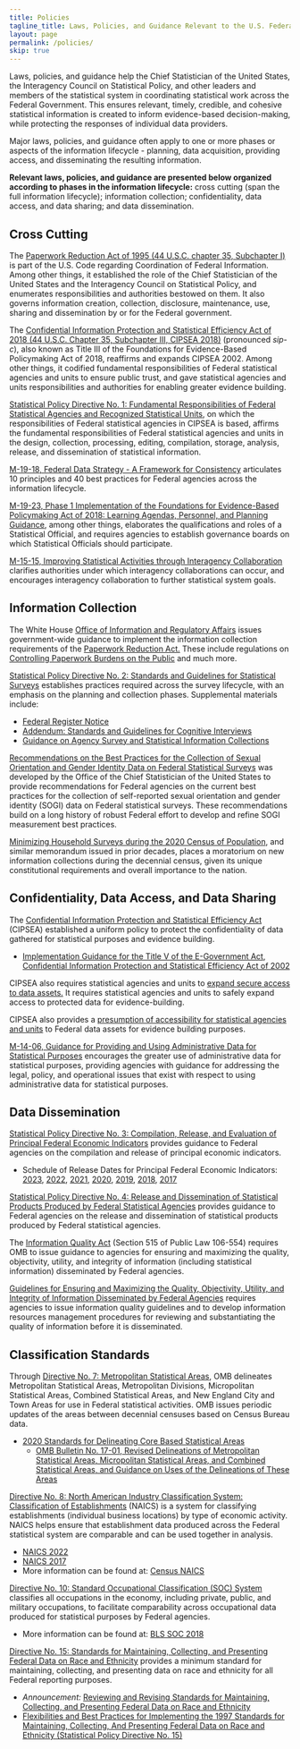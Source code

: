 ```yaml
---
title: Policies
tagline_title: Laws, Policies, and Guidance Relevant to the U.S. Federal Statistical System
layout: page
permalink: /policies/
skip: true
---
```

<p>Laws, policies, and guidance help the Chief Statistician of the United States, the Interagency Council on Statistical Policy, and other leaders and members of the statistical system in coordinating statistical work across the Federal Government. This ensures relevant, timely, credible, and cohesive statistical information is created to inform evidence-based decision-making, while protecting the responses of individual data providers.</p>

<p>Major laws, policies, and guidance often apply to one or more phases or aspects of the information lifecycle - planning, data acquisition, providing access, and disseminating the resulting information.</p>

<p><strong>Relevant laws, policies, and guidance are presented below organized according to phases in the information lifecycle:</strong> cross cutting (span the full information lifecycle); information collection; confidentiality, data access, and data sharing; and data dissemination.</p>

<h2 class="font-serif-lg">Cross Cutting</h2>

<p>The <a href="https://uscode.house.gov/view.xhtml?path=/prelim@title44/chapter35&edition=prelim" class="usa-link--external" target="_blank">Paperwork Reduction Act of 1995 (44 U.S.C. chapter 35, Subchapter I)</a> is part of the U.S. Code regarding Coordination of Federal Information. Among other things, it established the role of the Chief Statistician of the United States and the Interagency Council on Statistical Policy, and enumerates responsibilities and authorities bestowed on them. It also governs information creation, collection, disclosure, maintenance, use, sharing and dissemination by or for the Federal government.</p>

<p>The <a href="https://uscode.house.gov/view.xhtml?path=%2Fprelim%40title44%2Fchapter35%2Fsubchapter3&edition=prelim" class="usa-link--external" target="_blank">Confidential Information Protection and Statistical Efficiency Act of 2018 (44 U.S.C. Chapter 35, Subchapter III, CIPSEA 2018)</a> (pronounced <i>sip-c</i>), also known as Title III of the Foundations for Evidence-Based Policymaking Act of 2018, reaffirms and expands CIPSEA 2002. Among other things, it codified fundamental responsibilities of Federal statistical agencies and units to ensure public trust, and gave statistical agencies and units responsibilities and authorities for enabling greater evidence building.</p>

<p><a href="http://www.gpo.gov/fdsys/pkg/FR-2014-12-02/pdf/2014-28326.pdf" class="usa-link--external" target="_blank">Statistical Policy Directive No. 1: Fundamental Responsibilities of Federal Statistical Agencies and Recognized Statistical Units</a>, on which the responsibilities of Federal statistical agencies in CIPSEA is based, affirms the fundamental responsibilities of Federal statistical agencies and units in the design, collection, processing, editing, compilation, storage, analysis, release, and dissemination of statistical information.</p>

<p><a href="https://www.whitehouse.gov/wp-content/uploads/2019/06/M-19-18.pdf" class="usa-link--external" target="_blank">M-19-18, Federal Data Strategy - A Framework for Consistency</a> articulates 10 principles and 40 best practices for Federal agencies across the information lifecycle.</p>

<p><a href="https://www.whitehouse.gov/wp-content/uploads/2019/07/M-19-23.pdf" class="usa-link--external" target="_blank">M-19-23, Phase 1 Implementation of the Foundations for Evidence-Based Policymaking Act of 2018: Learning Agendas, Personnel, and Planning Guidance</a>, among other things, elaborates the qualifications and roles of a Statistical Official, and requires agencies to establish governance boards on which Statistical Officials should participate.</p>

<p><a href="https://www.whitehouse.gov/wp-content/uploads/legacy_drupal_files/omb/memoranda/2015/m-15-15.pdf" class="usa-link--external" target="_blank">M-15-15, Improving Statistical Activities through Interagency Collaboration</a> clarifies authorities under which interagency collaborations can occur, and encourages interagency collaboration to further statistical system goals.</p>

<h2 class="font-serif-lg">Information Collection</h2>

<p>The White House <a href="https://www.whitehouse.gov/omb/information-regulatory-affairs/federal-collection-information/" class="usa-link--external" target="_blank">Office of Information and Regulatory Affairs</a> issues government-wide guidance to implement the information collection requirements of the <a href="https://uscode.house.gov/view.xhtml?path=/prelim@title44/chapter35&edition=prelim" class="usa-link--external" target="_blank">Paperwork Reduction Act.</a> These include regulations on <a href="https://www.whitehouse.gov/wp-content/uploads/legacy_drupal_files/omb/assets/OMB/inforeg/5_cfr_1320.pdf" class="usa-link--external" target="_blank">Controlling Paperwork Burdens on the Public</a> and much more.</p>

<p><a href="https://www.whitehouse.gov/wp-content/uploads/2021/04/standards_stat_surveys.pdf" class="usa-link--external" target="_blank">Statistical Policy Directive No. 2: Standards and Guidelines for Statistical Surveys</a> establishes practices required across the survey lifecycle, with an emphasis on the planning and collection phases. Supplemental materials include:
<ul class="usa-list">
  <li><a href="https://www.govinfo.gov/content/pkg/FR-2006-09-22/pdf/06-8044.pdf" class="usa-link--external" target="_blank">Federal Register Notice</a></li>
  <li><a href="https://www.gpo.gov/fdsys/pkg/FR-2016-10-12/pdf/2016-24607.pdf" class="usa-link--external" target="_blank">Addendum: Standards and Guidelines for Cognitive Interviews</a></li>
  <li><a href="https://www.whitehouse.gov/wp-content/uploads/legacy_drupal_files/omb/assets/OMB/inforeg/pmc_survey_guidance_2006.pdf" class="usa-link--external" target="_blank">Guidance on Agency Survey and Statistical Information Collections</a></li>
</ul>
</p>

<p><a href="https://www.whitehouse.gov/wp-content/uploads/2023/01/SOGI-Best-Practices.pdf" class="usa-link--external" target="_blank">Recommendations on the Best Practices for the Collection of Sexual Orientation and Gender Identity Data on Federal Statistical Surveys</a> was developed by the Office of the Chief Statistician of the United States to provide recommendations for Federal agencies on the current best practices for the collection of self-reported sexual orientation and gender identity (SOGI) data on Federal statistical surveys. These recommendations build on a long history of robust Federal effort to develop and refine SOGI measurement best practices.</p>

<p><a href="https://www.whitehouse.gov/wp-content/uploads/2018/10/2020_Memo_Minimizing_Household_Surveys.pdf" class="usa-link--external" target="_blank">Minimizing Household Surveys during the 2020 Census of Population</a>, and similar memorandum issued in prior decades, places a moratorium on new information collections during the decennial census, given its unique constitutional requirements and overall importance to the nation.</p>

<h2 class="font-serif-lg">Confidentiality, Data Access, and Data Sharing</h2>

<p>The <a href="https://uscode.house.gov/view.xhtml?path=%2Fprelim%40title44%2Fchapter35%2Fsubchapter3&edition=prelim" class="usa-link--external" target="_blank">Confidential Information Protection and Statistical Efficiency Act</a> (CIPSEA) established a uniform policy to protect the confidentiality of data gathered for statistical purposes and evidence building.
<ul class="usa-list">
  <li><a href="https://www.govinfo.gov/content/pkg/FR-2007-06-15/pdf/E7-11542.pdf" class="usa-link--external" target="_blank">Implementation Guidance for the Title V of the E-Government Act, Confidential Information Protection and Statistical Efficiency Act of 2002</a></li>
</ul>
</p>

<p>CIPSEA also requires statistical agencies and units to <a href="https://www.govinfo.gov/content/pkg/USCODE-2018-title44/pdf/USCODE-2018-title44-chap35-subchapIII-partD-sec3582.pdf" class="usa-link--external" target="_blank">expand secure access to data assets.</a> It requires statistical agencies and units to safely expand access to protected data for evidence-building.</p>

<p>CIPSEA also provides a <a href="https://www.govinfo.gov/content/pkg/USCODE-2018-title44/pdf/USCODE-2018-title44-chap35-subchapIII-partD-sec3581.pdf" class="usa-link--external" target="_blank">presumption of accessibility for statistical agencies and units</a> to Federal data assets for evidence building purposes.</p>

<p><a href="https://www.whitehouse.gov/wp-content/uploads/legacy_drupal_files/omb/memoranda/2014/m-14-06.pdf" class="usa-link--external" target="_blank">M-14-06, Guidance for Providing and Using Administrative Data for Statistical Purposes</a> encourages the greater use of administrative data for statistical purposes, providing agencies with guidance for addressing the legal, policy, and operational issues that exist with respect to using administrative data for statistical purposes.</p>

<h2 class="font-serif-lg">Data Dissemination</h2>

<p><a href="https://www.whitehouse.gov/wp-content/uploads/legacy_drupal_files/omb/assets/OMB/inforeg/statpolicy/dir_3_fr_09251985.pdf" class="usa-link--external" target="_blank">Statistical Policy Directive No. 3: Compilation, Release, and Evaluation of Principal Federal Economic Indicators</a> provides guidance to Federal agencies on the compilation and release of principal economic indicators.
<ul class="usa-list">
  <li>Schedule of Release Dates for Principal Federal Economic Indicators: 
  <a href="https://www.whitehouse.gov/wp-content/uploads/2022/09/pfei_schedule_release_dates_2023.pdf" class="usa-link--external" target="_blank">2023</a>, 
  <a href="https://www.whitehouse.gov/wp-content/uploads/2021/09/pfei_schedule_release_dates_2022.pdf" class="usa-link--external" target="_blank">2022</a>, 
  <a href="https://www.whitehouse.gov/wp-content/uploads/2020/09/pfei_schedule_release_dates_2021.pdf" class="usa-link--external" target="_blank">2021</a>, 
  <a href="https://www.whitehouse.gov/wp-content/uploads/2019/09/pfei_schedule_release_dates_2020.pdf" class="usa-link--external" target="_blank">2020</a>, 
  <a href="https://www.whitehouse.gov/wp-content/uploads/2018/09/pfei_schedule_releasedates_2019.pdf" class="usa-link--external" target="_blank">2019</a>, 
  <a href="https://www.whitehouse.gov/wp-content/uploads/legacy_drupal_files/omb/reports/pei_schedule_release_dates_2018_all_v2.pdf" class="usa-link--external" target="_blank">2018</a>, 
  <a href="https://www.whitehouse.gov/wp-content/uploads/legacy_drupal_files/omb/inforeg/inforeg/statpolicy/final_pei_schedule_of_release_dates_2017.a.pdf" class="usa-link--external" target="_blank">2017</a></li>
</ul>
</p>

<p><a href="https://www.gpo.gov/fdsys/pkg/FR-2008-03-07/pdf/E8-4570.pdf" class="usa-link--external" target="_blank">Statistical Policy Directive No. 4: Release and Dissemination of Statistical Products Produced by Federal Statistical Agencies</a> provides guidance to Federal agencies on the release and dissemination of statistical products produced by Federal statistical agencies.</p>

<p>The <a href="https://www.congress.gov/106/plaws/publ554/PLAW-106publ554.pdf" class="usa-link--external" target="_blank">Information Quality Act</a> (Section 515 of Public Law 106-554) requires OMB to issue guidance to agencies for ensuring and maximizing the quality, objectivity, utility, and integrity of information (including statistical information) disseminated by Federal agencies.</p>

<p><a href="https://www.govinfo.gov/content/pkg/FR-2002-02-22/pdf/R2-59.pdf" class="usa-link--external" target="_blank">Guidelines for Ensuring and Maximizing the Quality, Objectivity, Utility, and Integrity of Information Disseminated by Federal Agencies</a> requires agencies to issue information quality guidelines and to develop information resources management procedures for reviewing and substantiating the quality of information before it is disseminated.</p>

<h2 class="font-serif-lg">Classification Standards</h2>

<p>Through <a href="https://www.federalregister.gov/documents/2021/07/16/2021-15159/2020-standards-for-delineating-core-based-statistical-areas/" class="usa-link--external" target="_blank">Directive No. 7: Metropolitan Statistical Areas</a>, OMB delineates Metropolitan Statistical Areas, Metropolitan Divisions, Micropolitan Statistical Areas, Combined Statistical Areas, and New England City and Town Areas for use in Federal statistical activities. OMB issues periodic updates of the areas between decennial censuses based on Census Bureau data.
<ul class="usa-list">
  <li>
    <span><a href="https://www.govinfo.gov/content/pkg/FR-2021-07-16/pdf/2021-15159.pdf" class="usa-link--external" target="_blank">2020 Standards for Delineating Core Based Statistical Areas</a></span>
    <ul class="usa-list">
      <li><a href="https://www.whitehouse.gov/wp-content/uploads/legacy_drupal_files/omb/bulletins/2017/b-17-01.pdf" class="usa-link--external" target="_blank">OMB Bulletin No. 17-01, Revised Delineations of Metropolitan Statistical Areas, Micropolitan Statistical Areas, and Combined Statistical Areas, and Guidance on Uses of the Delineations of These Areas</a></li>
    </ul>
  </li>
</ul>
</p>

<p><a href="https://www.govinfo.gov/content/pkg/FR-2021-12-21/pdf/2021-27536.pdf" class="usa-link--external" target="_blank">Directive No. 8: North American Industry Classification System: Classification of Establishments</a> (NAICS) is a system for classifying establishments (individual business locations) by type of economic activity. NAICS helps ensure that establishment data produced across the Federal statistical system are comparable and can be used together in analysis.
<ul class="usa-list">
  <li><a href="https://www.govinfo.gov/content/pkg/FR-2021-12-21/pdf/2021-27536.pdf" class="usa-link--external" target="_blank">NAICS 2022</a></li>
  <li><a href="https://www.govinfo.gov/content/pkg/FR-2016-08-08/pdf/2016-18774.pdf" class="usa-link--external" target="_blank">NAICS 2017</a></li>
  <li>More information can be found at: <a href="https://www.census.gov/naics/" class="usa-link--external" target="_blank">Census NAICS</a></li>
</ul>
</p>

<p><a href="https://www.gpo.gov/fdsys/pkg/FR-2017-11-28/pdf/2017-25622.pdf" class="usa-link--external" target="_blank">Directive No. 10: Standard Occupational Classification (SOC) System</a> classifies all occupations in the economy, including private, public, and military occupations, to facilitate comparability across occupational data produced for statistical purposes by Federal agencies.
<ul class="usa-list">
  <li>More information can be found at: <a href="https://www.gpo.gov/fdsys/pkg/FR-2017-11-28/pdf/2017-25622.pdf" class="usa-link--external" target="_blank">BLS SOC 2018</a></li>
</ul>
</p>

<p><a href="https://www.gpo.gov/fdsys/pkg/FR-1997-10-30/pdf/97-28653.pdf" class="usa-link--external" target="_blank">Directive No. 15: Standards for Maintaining, Collecting, and Presenting Federal Data on Race and Ethnicity</a> provides a minimum standard for maintaining, collecting, and presenting data on race and ethnicity for all Federal reporting purposes.
<ul class="usa-list">
  <li><em>Announcement:</em> <a href="https://www.whitehouse.gov/omb/briefing-room/2022/06/15/reviewing-and-revising-standards-for-maintaining-collecting-and-presenting-federal-data-on-race-and-ethnicity/" class="usa-link--external" target="_blank">Reviewing and Revising Standards for Maintaining, Collecting, and Presenting Federal Data on Race and Ethnicity</a></li>
  <li><a href="https://www.whitehouse.gov/wp-content/uploads/2022/07/Flexibilities-and-Best-Practices-Under-SPD-15.pdf" class="usa-link--external" target="_blank">Flexibilities and Best Practices for Implementing the 1997 Standards for Maintaining, Collecting, And Presenting Federal Data on Race and Ethnicity (Statistical Policy Directive No. 15)</a></li>
</ul>
</p>
